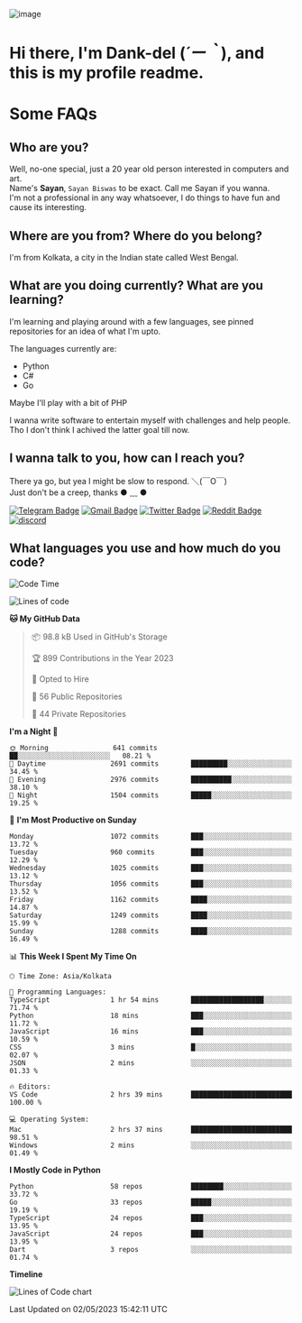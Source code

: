 ![image](https://user-images.githubusercontent.com/63096193/125182844-29f20800-e22f-11eb-8dc9-b0f2d29647bb.png)

# **Hi there, I'm Dank-del (*´ー｀*), and this is my profile readme.**
<!--  [![Profile views](https://gpvc.arturio.dev/dank-del)](https://github.com/dank-del) -->
# Some FAQs

## **Who are you?**

Well, no-one special, just a 20 year old person interested in computers and art. \
Name's **Sayan**, `Sayan Biswas` to be exact. Call me Sayan if you wanna. \
I'm not a professional in any way whatsoever, I do things to have fun and cause its interesting.

## **Where are you from? Where do you belong?**

I'm from Kolkata, a city in the Indian state called West Bengal.

## **What are you doing currently? What are you learning?**

I'm learning and playing around with a few languages, see pinned repositories for an idea of what I'm upto.

The languages currently are:

- Python
- C#
- Go

Maybe I'll play with a bit of PHP

I wanna write software to entertain myself with challenges and help people. \
Tho I don't think I achived the latter goal till now.

<!--## **Eww, I see a weeb profile.**

Can't help it, it's the best way to hide my face on this account
> Why do people hate weebs .-.

## **Cool, what more interests you?**

My interests are quite, weird. They're scattered all over the place. \
I've been fascinated by music and have studied it since the age of 6, I've performed on stage and on air but yeah now I've been away from that. I specialize in key instruments. \
Another thing that interests me is Media Production, aka, working with audio, video and broadcasting media.

> I just like art in general. also feeds the reason of me being obsessed with Japanese drawings (⋟ ﹏ ⋞)-->

## **I wanna talk to you, how can I reach you?**

There ya go, but yea I might be slow to respond. ＼(￣O￣) \
Just don't be a creep, thanks ● ﹏ ●

[![Telegram Badge](https://img.shields.io/badge/-dank_as_fuck-1ca0f1?style=flat-square&logo=telegram&logoColor=white&link=https://t.me/dank_as_fuck)](https://t.me/dank_as_fuck)
[![Gmail Badge](https://img.shields.io/badge/-sayan@asia.com-c14438?style=flat-square&logo=Gmail&logoColor=white&link=mailto:sayan@asia.com)](mailto:sayan@asia.com)
[![Twitter Badge](https://img.shields.io/twitter/follow/TheDankDel?style=social)](https://twitter.com/TheDankDel)
[![Reddit Badge](https://img.shields.io/reddit/user-karma/combined/dank_as_fuck_?style=social)](https://www.reddit.com/user/dank_as_fuck_/)
[![discord](https://discord-md-badge.vercel.app/api/shield/506536929152466945?style=social)](https://discordapp.com/users/506536929152466945)

## **What languages you use and how much do you code?**

<!--START_SECTION:waka-->
![Code Time](http://img.shields.io/badge/Code%20Time-1%2C142%20hrs%2033%20mins-blue)

![Lines of code](https://img.shields.io/badge/From%20Hello%20World%20I%27ve%20Written-4.4%20million%20lines%20of%20code-blue)

**🐱 My GitHub Data** 

> 📦 98.8 kB Used in GitHub's Storage 
 > 
> 🏆 899 Contributions in the Year 2023
 > 
> 💼 Opted to Hire
 > 
> 📜 56 Public Repositories 
 > 
> 🔑 44 Private Repositories 
 > 
**I'm a Night 🦉** 

```text
🌞 Morning                641 commits         ██░░░░░░░░░░░░░░░░░░░░░░░   08.21 % 
🌆 Daytime                2691 commits        █████████░░░░░░░░░░░░░░░░   34.45 % 
🌃 Evening                2976 commits        ██████████░░░░░░░░░░░░░░░   38.10 % 
🌙 Night                  1504 commits        █████░░░░░░░░░░░░░░░░░░░░   19.25 % 
```
📅 **I'm Most Productive on Sunday** 

```text
Monday                   1072 commits        ███░░░░░░░░░░░░░░░░░░░░░░   13.72 % 
Tuesday                  960 commits         ███░░░░░░░░░░░░░░░░░░░░░░   12.29 % 
Wednesday                1025 commits        ███░░░░░░░░░░░░░░░░░░░░░░   13.12 % 
Thursday                 1056 commits        ███░░░░░░░░░░░░░░░░░░░░░░   13.52 % 
Friday                   1162 commits        ████░░░░░░░░░░░░░░░░░░░░░   14.87 % 
Saturday                 1249 commits        ████░░░░░░░░░░░░░░░░░░░░░   15.99 % 
Sunday                   1288 commits        ████░░░░░░░░░░░░░░░░░░░░░   16.49 % 
```


📊 **This Week I Spent My Time On** 

```text
🕑︎ Time Zone: Asia/Kolkata

💬 Programming Languages: 
TypeScript               1 hr 54 mins        ██████████████████░░░░░░░   71.74 % 
Python                   18 mins             ███░░░░░░░░░░░░░░░░░░░░░░   11.72 % 
JavaScript               16 mins             ███░░░░░░░░░░░░░░░░░░░░░░   10.59 % 
CSS                      3 mins              █░░░░░░░░░░░░░░░░░░░░░░░░   02.07 % 
JSON                     2 mins              ░░░░░░░░░░░░░░░░░░░░░░░░░   01.33 % 

🔥 Editors: 
VS Code                  2 hrs 39 mins       █████████████████████████   100.00 % 

💻 Operating System: 
Mac                      2 hrs 37 mins       █████████████████████████   98.51 % 
Windows                  2 mins              ░░░░░░░░░░░░░░░░░░░░░░░░░   01.49 % 
```

**I Mostly Code in Python** 

```text
Python                   58 repos            ████████░░░░░░░░░░░░░░░░░   33.72 % 
Go                       33 repos            █████░░░░░░░░░░░░░░░░░░░░   19.19 % 
TypeScript               24 repos            ███░░░░░░░░░░░░░░░░░░░░░░   13.95 % 
JavaScript               24 repos            ███░░░░░░░░░░░░░░░░░░░░░░   13.95 % 
Dart                     3 repos             ░░░░░░░░░░░░░░░░░░░░░░░░░   01.74 % 
```



**Timeline**

![Lines of Code chart](https://raw.githubusercontent.com/Dank-del/Dank-del/main/assets/bar_graph.png)


 Last Updated on 02/05/2023 15:42:11 UTC
<!--END_SECTION:waka-->

<!--## **Can I stalk your spotify?**

Um sure.

![OwO Spotify](https://spotify-recently-played-readme.vercel.app/api?user=31fdrsslnr7nvq4ytqwtw7c4rxfm&count=5)-->
